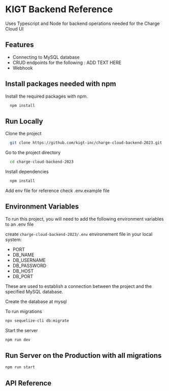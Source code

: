 # KIGT Backend Reference

Uses Typescript and Node for backend operations needed for the Charge Cloud UI

## Features

- Connecting to MySQL database
- CRUD endpoints for the following : ADD TEXT HERE
- Webhook

## Install packages needed with npm

Install the required packages with npm.

```bash
  npm install
```

## Run Locally

Clone the project

```bash
  git clone https://github.com/kigt-inc/charge-cloud-backend-2023.git
```

Go to the project directory

```bash
  cd charge-cloud-backend-2023
```

Install dependencies

```bash
  npm install
```

Add env file for reference check .env.example file

## Environment Variables

To run this project, you will need to add the following environment variables to an .env file

create `charge-cloud-backend-2023/.env` environement file in your local system:

- PORT
- DB_NAME
- DB_USERNAME
- DB_PASSWORD
- DB_HOST
- DB_PORT

These are used to establish a connection between the project and the specified MySQL database.

Create the database at mysql

To run migrations

```bash
npx sequelize-cli db:migrate
```

Start the server

```bash
npm run dev
```

## Run Server on the Production with all migrations

```bash
npm run start
```

## API Reference
